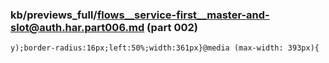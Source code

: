 ### kb/previews_full/flows__service-first__master-and-slot@auth.har.part006.md (part 002)

```md
y);border-radius:16px;left:50%;width:361px}@media (max-width: 393px){
```

```
